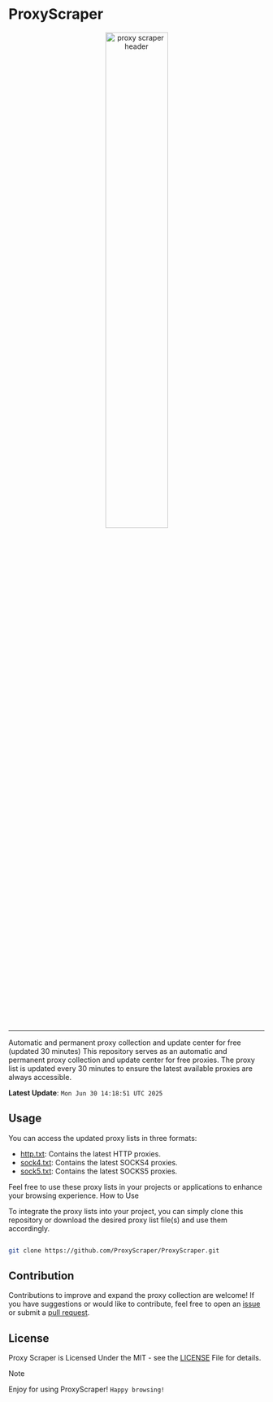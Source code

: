 
# ProxyScraper


<div style="text-align: center; pedding: 6px; margin: 6px;">
    <a href="#" title="Proxy Scraper Download Free Proxy List">
        <img src="https://raw.githubusercontent.com/ProxyScraper/ProxyScraper/main/.github/workflows/Proxy-Scraper.png" alt="proxy scraper header" style="width: 50%;">
    </a>
</div>

---

Automatic and permanent proxy collection and update center for free (updated 30 minutes)
This repository serves as an automatic and permanent proxy collection and update center for free proxies. The proxy list is updated every 30 minutes to ensure the latest available proxies are always accessible.



**Latest Update**: `Mon Jun 30 14:18:51 UTC 2025`




























































































































































































































































































































































































































































































































































































































































































































































































































































































































































































































































































































































































































































































































































































































































































































































































































































































































































































































































































































































































































































































































































































































































































































































































































































































































































































































































































































































































































































































































































































































































































































































































































































































































































































































































































































































































































































































































































































































































































































































































































































































































































































































































































































































































































































































































































































































































































































































































































































































































































































































































































































































































































































































































































































































































































































































































































































































































































































































































































































































































































































































































































































































































































































































































































































































































































































































































































































































































































































































































































































































































































































































































































































































































































































































































































































































































































































































































































































































































































































































































































































































































































































































































































































































































































































































































































































































































































































































































































































































































































































































































































































































































































































































































































































































































































































































































































































































































































































































































































































































































































































































































































































































































































































































































































































































































































































































































































































































































































































































































































































































































































































































































































































































































































































































































































































































































































































































































































































































































































































































































































































































































































































































































































































































































































































































































































































































































































































































































































































































































































































































































































































































































































































































































































## Usage


You can access the updated proxy lists in three formats:

- [http.txt](): Contains the latest HTTP proxies.
- [sock4.txt](): Contains the latest SOCKS4 proxies.
- [sock5.txt](): Contains the latest SOCKS5 proxies.


Feel free to use these proxy lists in your projects or applications to enhance your browsing experience.
How to Use

To integrate the proxy lists into your project, you can simply clone this repository or download the desired proxy list file(s) and use them accordingly.

```bash

git clone https://github.com/ProxyScraper/ProxyScraper.git
```


## Contribution


Contributions to improve and expand the proxy collection are welcome! If you have suggestions or would like to contribute, feel free to open an [issue](https://github.com/ProxyScraper/ProxyScraper/issues 'issues') or submit a [pull request](https://github.com/ProxyScraper/ProxyScraper/pulls 'pull request').


## License

Proxy Scraper is Licensed Under the MIT - see the [LICENSE](https://github.com/ProxyScraper/ProxyScraper/blob/main/LICENSE 'License') File for details.



>[!NOTE]
>Enjoy for using ProxyScraper! `Happy browsing!`

